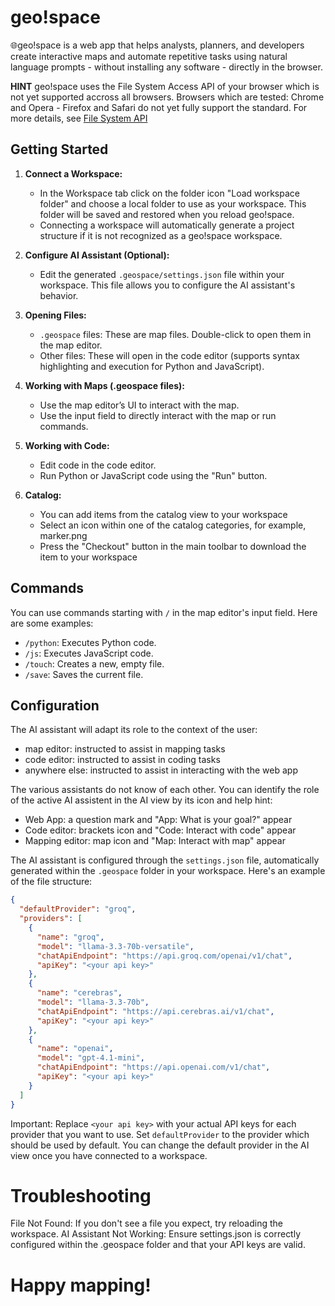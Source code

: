 # geo!space

🌐geo!space is a web app that helps analysts, planners, and developers create interactive maps and automate repetitive tasks using natural language prompts - without installing any software - directly in the browser.

**HINT**
geo!space uses the File System Access API of your browser which is not yet supported accross all browsers.
Browsers which are tested: Chrome and Opera - Firefox and Safari do not yet fully support the standard.
For more details, see [File System API](https://developer.mozilla.org/en-US/docs/Web/API/Window/showDirectoryPicker)

## Getting Started

1.  **Connect a Workspace:**
    *   In the Workspace tab click on the folder icon "Load workspace folder" and choose a local folder to use as your workspace. This folder will be saved and restored when you reload geo!space.
    *   Connecting a workspace will automatically generate a project structure if it is not recognized as a geo!space workspace.

2.  **Configure AI Assistant (Optional):**
    *   Edit the generated `.geospace/settings.json` file within your workspace. This file allows you to configure the AI assistant's behavior.

3.  **Opening Files:**
    *   `.geospace` files: These are map files. Double-click to open them in the map editor.
    *   Other files: These will open in the code editor (supports syntax highlighting and execution for Python and JavaScript).

4.  **Working with Maps (.geospace files):**
    *   Use the map editor’s UI to interact with the map.
    *   Use the input field to directly interact with the map or run commands.

5.  **Working with Code:**
    *   Edit code in the code editor.
    *   Run Python or JavaScript code using the "Run" button.

6. **Catalog:**
    * You can add items from the catalog view to your workspace
    * Select an icon within one of the catalog categories, for example, marker.png
    * Press the "Checkout" button in the main toolbar to download the item to your workspace

## Commands

You can use commands starting with `/` in the map editor's input field. Here are some examples:

*   `/python`: Executes Python code.
*   `/js`: Executes JavaScript code.
*   `/touch`: Creates a new, empty file.
*   `/save`: Saves the current file.

## Configuration

The AI assistant will adapt its role to the context of the user:
* map editor: instructed to assist in mapping tasks
* code editor: instructed to assist in coding tasks
* anywhere else: instructed to assist in interacting with the web app

The various assistants do not know of each other. You can identify the role of the active AI assistent in the AI view by its icon and help hint:
* Web App: a question mark and "App: What is your goal?" appear
* Code editor: brackets icon and "Code: Interact with code" appear
* Mapping editor: map icon and "Map: Interact with map" appear

The AI assistant is configured through the `settings.json` file, automatically generated within the `.geospace` folder in your workspace.  Here's an example of the file structure:

```json
{
  "defaultProvider": "groq",
  "providers": [
    {
      "name": "groq",
      "model": "llama-3.3-70b-versatile",
      "chatApiEndpoint": "https://api.groq.com/openai/v1/chat",
      "apiKey": "<your api key>"
    },
    {
      "name": "cerebras",
      "model": "llama-3.3-70b",
      "chatApiEndpoint": "https://api.cerebras.ai/v1/chat",
      "apiKey": "<your api key>"
    },
    {
      "name": "openai",
      "model": "gpt-4.1-mini",
      "chatApiEndpoint": "https://api.openai.com/v1/chat",
      "apiKey": "<your api key>"
    }
  ]
}
```
Important: Replace `<your api key>` with your actual API keys for each provider that you want to use.
Set `defaultProvider` to the provider which should be used by default.
You can change the default provider in the AI view once you have connected to a workspace.

# Troubleshooting
File Not Found: If you don't see a file you expect, try reloading the workspace.
AI Assistant Not Working: Ensure settings.json is correctly configured within the .geospace folder and that your API keys are valid.

# Happy mapping!

